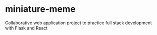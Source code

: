# miniature-meme
Collaborative web application project to practice full stack development with Flask and React
